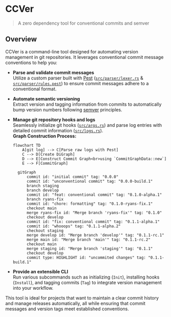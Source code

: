 # CCVer

> A zero dependency tool for conventional commits and semver

## Overview

CCVer is a command-line tool designed for automating version management in git repositories. It leverages conventional commit message conventions to help you:

- **Parse and validate commit messages**  
  Utilize a custom parser built with [Pest](https://pest.rs/) ([`src/parser/lexer.rs`](src/parser/lexer.rs) & [`src/parser/rules.pest`](src/parser/rules.pest)) to ensure commit messages adhere to a conventional format.

- **Automate semantic versioning**  
  Extract version and tagging information from commits to automatically bump version numbers following [semver](https://semver.org/) principles.

- **Manage git repository hooks and logs**  
  Seamlessly initialize git hooks ([`src/args.rs`](src/args.rs)) and parse log entries with detailed commit information ([`src/logs.rs`](src/logs.rs)).  
  **Graph Construction Process:**  

  ```mermaid
  flowchart TD
      A[git log] --> C[Parse raw logs with Pest]
      C --> D[Create DiGraph]
      D --> E[Construct Commit Graph<br>using `CommitGraphData::new`]
      E --> F[CommitGraph]
  ```

  ```mermaid
    gitGraph
        commit id: "initial commit" tag: "0.0.0"
        commit id: "unconventional commit" tag: "0.0.0-build.1"
        branch staging
        branch develop
        commit id: "feat: conventional commit" tag: "0.1.0-alpha.1"
        branch ryans-fix
        commit id: "chore: formatting" tag: "0.1.0-ryans-fix.1"
        checkout main
        merge ryans-fix id: "Merge branch 'ryans-fix'" tag: "0.1.0"
        checkout develop
        commit id: "fix: conventional commit" tag: "0.1.1-alpha.1"
        commit id: "whooops" tag: "0.1.1-alpha.2"
        checkout staging
        merge develop id: "Merge branch 'develop'" tag: "0.1.1-rc.1"
        merge main id: "Merge branch 'main'" tag: "0.1.1-rc.2"
        checkout main
        merge staging id: "Merge branch 'staging'" tag: "0.1.1"
        checkout develop
        commit type: HIGHLIGHT id: "uncommited changes" tag: "0.1.1-build.1"
  ```

- **Provide an extensible CLI**  
  Run various subcommands such as initializing (`Init`), installing hooks (`Install`), and tagging commits (`Tag`) to integrate version management into your workflow.

This tool is ideal for projects that want to maintain a clear commit history and manage releases automatically, all while ensuring that commit messages and version tags meet established conventions.
